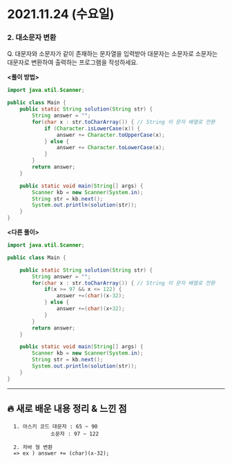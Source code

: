# 2021.11.24 (수요일)
### **2. 대소문자 변환**

Q. 대문자와 소문자가 같이 존재하는 문자열을 입력받아 대문자는 소문자로 
   소문자는 대문자로 변환하여 출력하는 프로그램을 작성하세요.


**<풀이 방법>**

```java
import java.util.Scanner;

public class Main {
    public static String solution(String str) {
        String answer = "";
        for(char x : str.toCharArray()) { // String 이 문자 배열로 전환
            if (Character.isLowerCase(x)) { 
                answer += Character.toUpperCase(x);
            } else {
                answer += Character.toLowerCase(x);
            }
        }
        return answer;
    }

    public static void main(String[] args) {
        Scanner kb = new Scanner(System.in);
        String str = kb.next();
        System.out.println(solution(str));
    }
}

```


**<다른 풀이>**
```java
import java.util.Scanner;

public class Main {

    public static String solution(String str) {
        String answer = "";
        for(char x : str.toCharArray()) { // String 이 문자 배열로 전환
            if(x >= 97 && x <= 122) {
                answer +=(char)(x-32);
            } else {
                answer +=(char)(x+32);
            }
        }
        return answer;
    }

    public static void main(String[] args) {
        Scanner kb = new Scanner(System.in);
        String str = kb.next();
        System.out.println(solution(str));
    }
}

```

---
##  **🔥 새로 배운 내용 정리 & 느낀 점**
    
      1. 아스키 코드 대문자 : 65 ~ 90
                  소문자 : 97 ~ 122
      
      2. 자바 형 변환 
      => ex ) answer += (char)(x-32);
       